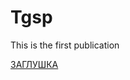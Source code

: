 # Tgsp
This is the first publication


[ЗАГЛУШКА](https://github.com/ziogsp/Tgsp/blob/main/TestFolder/index.html)
